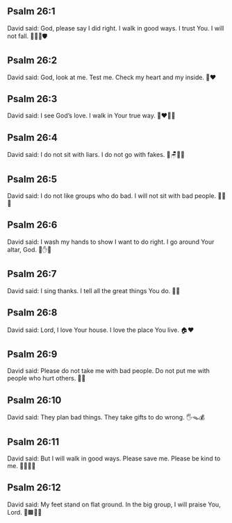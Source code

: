 ## Psalm 26:1
David said: God, please say I did right. I walk in good ways. I trust You. I will not fall. 🙏🚶‍♂️🛡️
## Psalm 26:2
David said: God, look at me. Test me. Check my heart and my inside. 🧐❤️
## Psalm 26:3
David said: I see God’s love. I walk in Your true way. 👀❤️🚶‍♂️
## Psalm 26:4
David said: I do not sit with liars. I do not go with fakes. 🚫🪑🙅‍♂️
## Psalm 26:5
David said: I do not like groups who do bad. I will not sit with bad people. 🚫👥❌
## Psalm 26:6
David said: I wash my hands to show I want to do right. I go around Your altar, God. 🧼✋⛪
## Psalm 26:7
David said: I sing thanks. I tell all the great things You do. 🎵🙌
## Psalm 26:8
David said: Lord, I love Your house. I love the place You live. 🏠❤️
## Psalm 26:9
David said: Please do not take me with bad people. Do not put me with people who hurt others. 🙏🚫
## Psalm 26:10
David said: They plan bad things. They take gifts to do wrong. 🖐️🪤💰
## Psalm 26:11
David said: But I will walk in good ways. Please save me. Please be kind to me. 🚶‍♂️✅🙏
## Psalm 26:12
David said: My feet stand on flat ground. In the big group, I will praise You, Lord. 🦶🟫👥🙌
